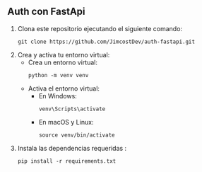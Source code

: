 ## Auth con FastApi

1. Clona este repositorio ejecutando el siguiente comando:
    ```
    git clone https://github.com/JimcostDev/auth-fastapi.git

2. Crea y activa tu entorno virtual:
    - Crea un entorno virtual:
        ```
        python -m venv venv
        ```
    - Activa el entorno virtual:
        - En Windows:
            ```
            venv\Scripts\activate
            ```
        - En macOS y Linux:
            ```
            source venv/bin/activate
   
3. Instala las dependencias requeridas :
    ```
    pip install -r requirements.txt
    ```

